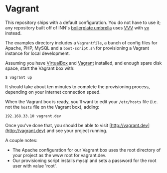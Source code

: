 # Vagrant

This repository ships with a default configuration. You do not have to use it; any repository built off of INN's [boilerplate umbrella](https://github.com/INN/umbrella-boilerplate) uses [VVV](https://github.com/Varying-Vagrant-Vagrants/VVV) with [vv](https://github.com/bradp/vv) instead.

The examples directory includes a `Vagrantfile`, a bunch of config files for Apache, PHP, MySQL and a `boot-script.sh` for provisioning a Vagrant instance for local development.

Assuming you have [VirtualBox](https://www.virtualbox.org/wiki/Downloads) and [Vagrant](http://www.vagrantup.com/downloads) installed, and enough spare disk space, start the Vagrant box with:

    $ vagrant up

It should take about ten minutes to complete the provisioning process, depending on your internet connection speed. 

When the Vagrant box is ready, you'll want to edit your `/etc/hosts` file (i.e. not the `hosts` file on the Vagrant box), adding:

    192.168.33.10 vagrant.dev

Once you've done that, you should be able to visit [http://vagrant.dev](http://vagrant.dev) and see your project running.

A couple notes:

- The Apache configuration for our Vagrant box uses the root directory of your project as the www root for vagrant.dev.
- Our provisioning script installs mysql and sets a password for the root user with value 'root'.

